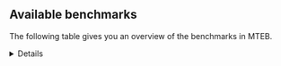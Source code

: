 ## Available benchmarks
The following table gives you an overview of the benchmarks in MTEB.

<details>

<!-- This allows the table to be autogenerated in the future: -->
<!-- BENCHMARKS TABLE START -->

| Name | Leaderboard name | # Tasks | Task Types | Domains | Languages |
|------|------------------|---------|------------|---------|-----------|
| [BEIR](https://arxiv.org/abs/2104.08663) | BEIR | 15 | Retrieval: 15 | [Written, Academic, News, Programming, Non-fiction, Encyclopaedic, Blog, Reviews, Medical, Financial, Social, Government, Web] | eng |
| [BEIR-NL](https://arxiv.org/abs/2412.08329) | BEIR-NL | 15 | Retrieval: 15 | [Written, Academic, Non-fiction, Encyclopaedic, Medical, Web] | nld |
| [BRIGHT](https://brightbenchmark.github.io/) | BRIGHT | 1 | Retrieval: 1 | [Written, Non-fiction] | eng |
| [BRIGHT (long)](https://brightbenchmark.github.io/) | BRIGHT (long) | 1 | Retrieval: 1 | [Written, Non-fiction] | eng |
| [BuiltBench(eng)](https://arxiv.org/abs/2411.12056) | BuiltBench(eng) | 4 | Clustering: 2, Retrieval: 1, Reranking: 1 | [Engineering, Written] | eng |
| [ChemTEB](https://arxiv.org/abs/2412.00532) | Chemical | 27 | BitextMining: 1, Classification: 17, Clustering: 2, PairClassification: 5, Retrieval: 2 | [Chemistry] | eng,msa,nld,ces,zho,deu,jpn,spa,fra,por,tur,hin,kor |
| [CoIR](https://github.com/CoIR-team/coir) | Code Information Retrieval | 10 | Retrieval: 10 | [Programming, Written] | eng,ruby,php,sql,python,c++,go,java,javascript |
| [CodeRAG](https://arxiv.org/abs/2406.14497) | CodeRAG | 4 | Reranking: 4 | [Programming] | python |
| [Encodechka](https://github.com/avidale/encodechka) | Encodechka | 7 | STS: 2, Classification: 4, PairClassification: 1 | [Written, Fiction, News, Non-fiction, Social, Government, Web] | rus |
| [FollowIR](https://arxiv.org/abs/2403.15246) | Instruction Following | 3 | InstructionRetrieval: 3 | [Written, News] | eng |
| [LongEmbed](https://arxiv.org/abs/2404.12096v2) | Long-context Retrieval | 6 | Retrieval: 6 | [Written, Fiction, Academic, Non-fiction, Spoken, Encyclopaedic, Blog] | eng |
| [MIEB(Img)](https://arxiv.org/abs/2504.10471) | Image only | 49 | Any2AnyRetrieval: 15, ImageClassification: 22, ImageClustering: 5, VisualSTS(eng): 5, VisualSTS(multi): 2 | [Written, News, Scene, Non-fiction, Spoken, Encyclopaedic, Reviews, Blog, Medical, Social, Web] | eng,nld,cmn,ara,deu,spa,fra,por,tur,rus,pol,kor,ita |
| [MIEB(Multilingual)](https://arxiv.org/abs/2504.10471) | Image-Text, Multilingual | 130 | ImageClassification: 22, ImageClustering: 5, ZeroShotClassification: 23, VisionCentricQA: 6, Compositionality: 7, VisualSTS(eng): 7, Any2AnyRetrieval: 45, DocumentUnderstanding: 10, Any2AnyMultilingualRetrieval: 3, VisualSTS(multi): 2 | [Written, Constructed, Academic, News, Scene, Non-fiction, Spoken, Encyclopaedic, Reviews, Blog, Medical, Social, Web] | ron,ara,fin,heb,por,nld,swa,eng,hrv,tha,dan,jpn,zho,spa,fra,quz,ukr,rus,kor,mri,vie,cmn,tel,hun,ind,est,nor,swe,bul,ell,hin,fas,ita,fil,pol,ben,ces,deu,tur |
| [MIEB(eng)](https://arxiv.org/abs/2504.10471) | Image-Text, English | 125 | ImageClassification: 22, ImageClustering: 5, ZeroShotClassification: 23, VisionCentricQA: 6, Compositionality: 7, VisualSTS(eng): 7, Any2AnyRetrieval: 45, DocumentUnderstanding: 10 | [Written, Constructed, Academic, News, Scene, Non-fiction, Spoken, Encyclopaedic, Reviews, Blog, Medical, Social, Web] | eng |
| [MIEB(lite)](https://arxiv.org/abs/2504.10471) | Image-Text, Lite | 51 | ImageClassification: 8, ImageClustering: 2, ZeroShotClassification: 7, VisionCentricQA: 5, Compositionality: 6, VisualSTS(eng): 2, VisualSTS(multi): 2, Any2AnyRetrieval: 11, DocumentUnderstanding: 6, Any2AnyMultilingualRetrieval: 2 | [Written, Academic, News, Scene, Non-fiction, Spoken, Encyclopaedic, Reviews, Blog, Medical, Social, Web] | ron,ara,fin,heb,por,nld,swa,eng,hrv,tha,dan,jpn,zho,spa,fra,quz,ukr,rus,kor,mri,cmn,vie,tel,hun,ind,est,nor,swe,bul,ell,hin,pol,ita,fas,fil,ben,ces,deu,tur |
| [MINERSBitextMining](https://arxiv.org/pdf/2406.07424) | MINERSBitextMining | 7 | BitextMining: 7 | [Reviews, Written, Social] | kur,urd,kat,bjn,rej,min,lfn,yid,abs,nob,pam,yue,dan,amh,tzl,spa,fra,aze,dsb,ind,hun,nov,kzj,pol,nij,ido,csb,ben,deu,ast,yor,awa,fao,fry,eus,gle,nno,xho,ban,por,hye,cym,nld,ceb,cha,hrv,pcm,jpn,oci,ang,wuu,ukr,rus,bug,slv,sqi,vie,tel,swe,bul,ell,cat,zsm,tuk,ces,cbk,bew,kaz,ina,ile,arq,mon,bre,ron,ara,heb,uzb,hsb,mal,eng,hau,khm,bos,lat,srp,ace,afr,pes,mar,cor,est,nds,lvs,mkd,hin,ita,bhp,ber,tam,mhr,gsw,arz,tur,tat,ibo,orv,tgl,slk,epo,fin,kab,isl,jav,tha,lit,bel,mad,pms,kor,war,cmn,mui,max,swg,mak,dtp,swh,gla,sun,bbc,glg,uig |
| MTEB(Code, v1) | Code | 12 | Retrieval: 12 | [Programming, Written] | eng,ruby,typescript,php,c,sql,shell,c++,python,go,scala,swift,java,rust,javascript |
| MTEB(Europe, v1) | European | 74 | BitextMining: 7, Classification: 21, Clustering: 8, Retrieval: 15, InstructionRetrieval: 3, MultilabelClassification: 2, PairClassification: 6, Reranking: 3, STS: 9 | [Constructed, Academic, Fiction, Spoken, Blog, Programming, Written, News, Encyclopaedic, Financial, Social, Religious, Non-fiction, Subtitles, Reviews, Medical, Legal, Government, Web] | ron,gle,nno,slk,fin,lav,por,isl,nld,eng,hrv,nob,lit,rom,dan,spa,fra,mlt,slv,hun,est,swe,bul,ell,pol,ita,ces,deu,fao,eus |
| MTEB(Indic, v1) | Indic | 23 | BitextMining: 4, Clustering: 1, Classification: 13, PairClassification: 1, Retrieval: 2, Reranking: 1, STS: 1 | [Written, Fiction, News, Constructed, Non-fiction, Spoken, Reviews, Encyclopaedic, Legal, Social, Religious, Government, Web] | gom,asm,mai,pan,urd,pus,kan,mwr,raj,nep,sat,npi,hne,san,mal,eng,bho,mup,boy,kas,bod,doi,snd,tel,mar,mni,hin,guj,ben,brx,tam,gbm,awa,ory,bgc |
| MTEB(Law, v1) | Legal | 8 | Retrieval: 8 | [Written, Legal] | eng,deu,zho |
| MTEB(Medical, v1) | Medical | 12 | Retrieval: 9, Clustering: 2, Reranking: 1 | [Written, Academic, Non-fiction, Medical, Government, Web] | eng,vie,cmn,ara,zho,spa,fra,rus,kor,pol |
| MTEB(Multilingual, v1) | Multilingual | 132 | BitextMining: 13, Classification: 43, Clustering: 17, Retrieval: 18, InstructionRetrieval: 3, MultilabelClassification: 5, PairClassification: 11, Reranking: 6, STS: 16 | [Constructed, Academic, Entertainment, Fiction, Spoken, Blog, Programming, Written, News, Encyclopaedic, Financial, Social, Religious, Non-fiction, Subtitles, Reviews, Medical, Legal, Government, Web] | ruf,nwi,kur,kat,jni,cab,tac,bjn,pah,nhu,roo,kiz,rai,bkd,kup,kmr,gym,tpa,obo,yue,rom,chd,met,mlt,kqa,cbr,msm,lmo,bkq,hot,xtm,prs,mir,xtd,mph,nso,bqc,mks,kzj,ncu,blw,amo,kos,nca,sus,pol,fas,bgs,nij,kbp,ben,wbi,ast,lbb,trc,amu,yut,mlg,daa,myw,fuc,ssd,ctu,apr,mam,cac,nhy,nno,agm,mpm,xho,bki,khk,mlp,prf,por,cpb,yal,ikk,gaz,lus,cym,cha,mop,myk,quh,mxb,mcb,aer,kkc,jpn,ntu,yka,oci,xed,hop,plt,ukr,mbb,quy,ctp,bba,mih,enq,dik,sqi,vie,txq,zao,bnp,msc,bmh,cjo,emi,kkl,kue,bul,khs,far,tbo,mbt,att,auc,kpr,mlh,tav,nss,aby,ces,leu,jic,kmg,ntj,suz,tku,vid,kaz,bew,sgb,zad,hns,amx,bre,ese,tos,mbl,too,rgu,aak,kea,mgh,agd,bbb,uzb,aka,tgp,rmc,amp,hbo,kaq,tgo,ziw,pag,adz,mle,dah,cax,kiw,svk,lww,mdy,gvs,seh,cao,mva,mhl,guo,zar,zat,qvs,mar,mbh,mag,acr,dwy,lvs,cpy,kvn,mkd,bjp,zga,bco,chz,ppo,bmk,yrb,tsw,ber,aeb,gsw,ake,tte,soy,tur,ibo,cbc,faa,cpu,gvf,chq,guh,bzd,ycn,gul,msy,maq,kab,tdt,isl,hne,zyp,mey,grc,lit,zho,spm,dgc,ngu,wrk,uvl,hlt,ptp,ton,tlf,esk,tcz,scn,lcm,rop,mwp,qvn,azb,qvz,atb,lao,ixl,kbh,pls,quc,sim,tnc,swh,dgz,dyu,mic,gux,spy,cui,umb,bus,tiy,bss,aso,nif,kwd,gui,jae,aey,kjs,kqc,uig,urd,mai,ndg,nnq,pap,hmo,iws,bvr,dww,qvh,spl,zam,sat,eko,gmv,udu,wln,buk,bef,tir,abs,wer,cbi,gdn,jac,ttc,zpc,zas,zpu,bhl,krc,xsi,nhg,nhe,kmo,sps,snp,kql,amk,kyf,otn,hun,ind,ndj,dsb,cuc,cux,apb,bbr,mco,gum,meu,mto,poy,dwr,tnk,tnn,kvg,urw,kms,nab,wol,gbm,taw,apw,bqp,reg,knc,qvw,awa,fao,pib,srq,amf,zaj,heg,mcf,bjv,kan,kwi,kpx,piu,cni,smk,hch,rmy,aoi,kgf,cjk,hye,ssg,nld,ceb,naf,kpw,ayr,cpa,mxt,for,hub,agn,wuu,mpt,hmn,kud,szl,dad,rus,beu,ulk,aai,ncj,wat,bod,abx,fur,snd,doi,qub,ood,mqb,nyu,lid,myy,yle,ell,zsm,pjt,fue,agr,cop,imo,lin,wiu,dif,gub,sco,sua,cbk,wmt,cle,sey,cnl,yon,dzo,ile,zac,shn,gom,pus,mon,zai,mwr,iou,clu,nou,otq,lav,txu,mcq,ara,lug,mna,tuf,mca,nhr,agt,qxn,cbs,eng,cuk,khm,sue,srp,bos,lex,viv,wim,mri,zpo,mwe,gwi,kbq,mgc,dgr,msa,mpj,zca,acq,kwj,ots,row,mni,fai,ata,ipi,grn,mkl,srm,bhp,maj,tbz,tet,zap,pao,bxh,tcs,amm,nya,wmw,med,snc,arl,tod,tat,big,hat,aly,acu,orv,dop,cjv,fuh,mqj,slk,abt,ame,poi,acm,byx,kze,gaw,yva,ckb,gyr,sny,lac,kor,mkn,cmn,cme,qxo,tzj,sah,cnt,sbe,sll,wos,sna,ksd,crn,swg,toc,chk,pbt,mak,kwf,yaa,tum,yuj,hto,urt,sun,cof,cbv,jiv,pri,glg,nak,cco,sab,nqo,div,gai,ary,arp,rej,knv,npi,sja,rro,run,azj,yap,mil,nob,srd,ter,tzl,nop,klv,mwf,gvc,kmu,aze,crh,chf,qvm,hla,mbs,nov,gdr,mzz,tew,poh,zpv,auy,ido,cbu,luo,kto,aui,fuf,kbc,bhg,deu,arb,shp,okv,vec,eus,pan,nys,tee,nlg,srn,ape,kyq,bps,myu,nsn,crx,mie,mpp,pab,pad,dov,cbt,azz,mbj,pcm,maz,kmh,ang,bam,isn,tke,bug,slv,nho,hui,apc,tue,fij,rwo,yad,tel,lij,tuc,tzm,nna,swe,tif,mig,cat,mcd,eri,ssx,quf,yaq,tuk,qwh,gng,arn,waj,ina,kew,mau,wap,xav,arq,kgp,tbf,dhg,usp,npl,nep,noa,tah,etr,azg,pma,xnn,hsb,agu,mal,sbk,tbc,yuw,hau,cwe,ura,gah,bzh,car,yss,ven,zlm,cso,glv,tmd,lua,tuo,snx,knj,wbp,awb,zpz,kon,twi,msb,lim,qve,cya,mkj,top,gvn,taq,cot,ffm,cgc,nor,poe,glk,nds,cmo,hin,tca,rkb,kyc,bak,toj,nbq,bsn,alp,jvn,pio,tam,pon,shi,mps,urb,wsk,mhr,djk,arz,djr,mmx,ons,ydd,tpt,aia,tgl,zaa,epo,fin,tpi,zab,kqf,ltz,pwg,acf,caa,ded,huv,smo,chv,dob,aom,emp,not,tha,kpj,kir,xla,tiw,bel,nch,mad,ngp,upv,klt,sri,hix,war,pms,zsr,kpf,beo,mox,wal,mui,gnn,bvd,max,zpl,cak,bao,kdl,wnc,cpc,guj,sot,kek,wuv,mxp,fil,dtp,zpm,box,tso,brx,cut,msk,gla,ksr,nvm,yml,bbc,avt,tvk,mwc,mee,kyz,uli,mux,muy,mxq,knf,mib,ote,zia,bea,tfr,min,cap,mgw,lfn,yid,amn,tpz,pam,khz,qul,dan,amh,mup,bjk,spa,fra,wro,sgz,kas,bmr,boa,gfk,wrs,fon,aau,kne,kam,alq,bjr,apn,caf,ptu,pir,csb,kpg,wed,blz,kqw,llg,soq,xbi,yor,shj,otm,ign,lbk,ory,ebk,qvc,ztq,bem,bgc,fry,asm,ubr,gle,kje,mbc,lif,maa,mio,cta,con,bgt,omw,nas,are,swa,cav,awk,ewe,gof,hrv,xon,aii,ilo,kdc,boy,tzo,zos,usa,mek,bsp,tsn,wnu,anv,tof,som,csy,tim,nii,apu,nus,mav,mit,sbs,gnw,nko,taj,mcp,nfa,ncl,ssw,plu,ikw,nde,ron,swp,ian,kgk,snn,fuv,uzn,bsj,heb,sag,zav,tbg,ban,gam,bpr,ltg,inb,amr,kmb,mmo,mvn,kyg,mya,jao,zul,gup,aaz,aoj,lat,nuy,ace,zaw,anh,sin,ino,afr,pes,awx,bch,stp,uvh,bon,geb,miz,qup,cor,mcr,est,atd,kik,qxh,ars,lgl,ita,tgk,tyv,opm,ksj,zpq,ong,byr,mjc,ktm,mos,bdd,ntp,ghs,gun,atg,boj,spp,nin,ubu,cub,raj,kbm,ajp,hus,mpx,cek,dji,yby,jav,san,rug,kmk,ken,uri,bho,als,tnp,sxb,orm,bzj,haw,meq,cth,hvn,jid,nhi,apz,mti,zty,aon,bjz,bkx,kde,bmu,agg,wiv,nhw,kac,vmy,huu,yre,kin,tna |
| [MTEB(Scandinavian, v1)](https://kennethenevoldsen.github.io/scandinavian-embedding-benchmark/) | Scandinavian | 28 | BitextMining: 2, Classification: 13, Retrieval: 7, Clustering: 6 | [Written, Fiction, News, Non-fiction, Spoken, Encyclopaedic, Reviews, Blog, Legal, Social, Government, Web] | nob,nno,dan,swe,fao,isl |
| [MTEB(cmn, v1)](https://github.com/FlagOpen/FlagEmbedding/tree/master/research/C_MTEB) | Chinese | 32 | Retrieval: 8, Reranking: 4, PairClassification: 2, Clustering: 4, STS: 7, Classification: 7 | [Written, Academic, Non-fiction, Medical, Financial, Government, Entertainment] | cmn |
| [MTEB(deu, v1)](https://arxiv.org/html/2401.02709v1) | German | 19 | Classification: 6, Clustering: 4, PairClassification: 2, Reranking: 1, Retrieval: 4, STS: 2 | [Written, News, Non-fiction, Spoken, Reviews, Encyclopaedic, Legal, Web] | deu |
| MTEB(eng, v1) | English Legacy | 56 | Classification: 12, Retrieval: 15, Clustering: 11, Reranking: 4, STS: 10, PairClassification: 3, Summarization: 1 | [Written, Academic, News, Non-fiction, Financial, Spoken, Reviews, Encyclopaedic, Blog, Medical, Programming, Social, Government, Web] | eng |
| MTEB(eng, v2) | English | 41 | Retrieval: 10, Clustering: 8, Reranking: 2, STS: 9, Classification: 8, PairClassification: 3, Summarization: 1 | [Written, Academic, News, Non-fiction, Financial, Spoken, Encyclopaedic, Reviews, Blog, Medical, Programming, Social, Web] | eng |
| MTEB(fas, beta) | Farsi (BETA) | 60 | Classification: 18, Clustering: 5, PairClassification: 8, Reranking: 2, Retrieval: 21, STS: 3, BitextMining: 3 | [Written, Academic, News, Spoken, Reviews, Blog, Encyclopaedic, Medical, Social, Religious, Web] | fas |
| [MTEB(fra, v1)](https://arxiv.org/abs/2405.20468) | French | 25 | Classification: 6, Clustering: 7, PairClassification: 1, Reranking: 2, Retrieval: 5, STS: 3, Summarization: 1 | [Written, News, Academic, Non-fiction, Spoken, Reviews, Encyclopaedic, Legal, Social, Web] | fra,eng |
| [MTEB(jpn, v1)](https://github.com/sbintuitions/JMTEB) | Japanese | 16 | Clustering: 2, Classification: 4, STS: 2, PairClassification: 1, Retrieval: 6, Reranking: 1 | [Written, News, Academic, Non-fiction, Spoken, Reviews, Encyclopaedic, Web] | jpn |
| MTEB(kor, v1) | Korean | 6 | Classification: 1, Reranking: 1, Retrieval: 2, STS: 2 | [Written, News, Spoken, Encyclopaedic, Reviews, Web] | kor |
| [MTEB(pol, v1)](https://arxiv.org/abs/2405.10138) | Polish | 17 | Classification: 7, Clustering: 3, PairClassification: 4, STS: 3 | [Written, Fiction, Academic, News, Non-fiction, Spoken, Reviews, Legal, Social, Web] | pol |
| [MTEB(rus, v1)](https://aclanthology.org/2023.eacl-main.148/) | Russian | 23 | Classification: 9, Clustering: 3, MultilabelClassification: 2, PairClassification: 1, Reranking: 2, Retrieval: 3, STS: 3 | [Written, News, Academic, Spoken, Reviews, Blog, Encyclopaedic, Social, Web] | rus |
| [NanoBEIR](https://huggingface.co/collections/zeta-alpha-ai/nanobeir-66e1a0af21dfd93e620cd9f6) | NanoBEIR | 13 | Retrieval: 13 | [Written, News, Academic, Non-fiction, Encyclopaedic, Medical, Social, Web] | eng |
| [RAR-b](https://arxiv.org/abs/2404.06347) | Reasoning retrieval | 17 | Retrieval: 17 | [Encyclopaedic, Written, Programming] | eng |

<!-- BENCHMARKS TABLE END -->
